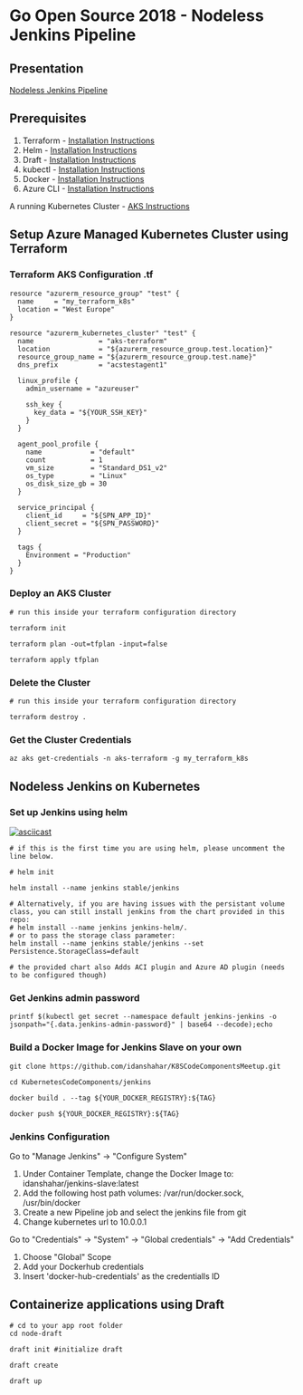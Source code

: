 Go Open Source 2018 - Nodeless Jenkins Pipeline
=================================
Presentation
------------
[Nodeless Jenkins Pipeline](https://ptdrv.linkedin.com/dif0yfi)

Prerequisites
------------
1. Terraform - [Installation Instructions](https://www.terraform.io/intro/getting-started/install.html)
2. Helm - [Installation Instructions](https://github.com/kubernetes/helm/blob/master/docs/install.md)
3. Draft - [Installation Instructions](https://github.com/Azure/draft/blob/master/docs/install.md)
4. kubectl - [Installation Instructions](https://kubernetes.io/docs/tasks/tools/install-kubectl/)
5. Docker - [Installation Instructions](https://docs.docker.com/install/)
6. Azure CLI - [Installation Instructions](https://docs.docker.com/install/) 

 A running Kubernetes Cluster - [AKS Instructions](https://azure.github.io/projects/clis/)


Setup Azure Managed Kubernetes Cluster using Terraform
------------------------------------------------------
### Terraform AKS Configuration .tf
```
resource "azurerm_resource_group" "test" {
  name     = "my_terraform_k8s"
  location = "West Europe"
}

resource "azurerm_kubernetes_cluster" "test" {
  name                = "aks-terraform"
  location            = "${azurerm_resource_group.test.location}"
  resource_group_name = "${azurerm_resource_group.test.name}"
  dns_prefix          = "acstestagent1"

  linux_profile {
    admin_username = "azureuser"

    ssh_key {
      key_data = "${YOUR_SSH_KEY}"
    }
  }

  agent_pool_profile {
    name            = "default"
    count           = 1
    vm_size         = "Standard_DS1_v2"
    os_type         = "Linux"
    os_disk_size_gb = 30
  }

  service_principal {
    client_id     = "${SPN_APP_ID}"
    client_secret = "${SPN_PASSWORD}"
  }

  tags {
    Environment = "Production"
  }
}
```

### Deploy an AKS Cluster
```
# run this inside your terraform configuration directory

terraform init

terraform plan -out=tfplan -input=false

terraform apply tfplan
```

### Delete the Cluster
```
# run this inside your terraform configuration directory

terraform destroy . 
```
### Get the Cluster Credentials
```
az aks get-credentials -n aks-terraform -g my_terraform_k8s

```

Nodeless Jenkins on Kubernetes
------------------------------
### Set up Jenkins using helm

[![asciicast](https://asciinema.org/a/OZqZ4kN3GeqSsj63DxhgiSgvD.png)](https://asciinema.org/a/OZqZ4kN3GeqSsj63DxhgiSgvD?size=small)

```
# if this is the first time you are using helm, please uncomment the line below.

# helm init

helm install --name jenkins stable/jenkins

# Alternatively, if you are having issues with the persistant volume class, you can still install jenkins from the chart provided in this repo:
# helm install --name jenkins jenkins-helm/.
# or to pass the storage class parameter:
helm install --name jenkins stable/jenkins --set Persistence.StorageClass=default

# the provided chart also Adds ACI plugin and Azure AD plugin (needs to be configured though)
```
### Get Jenkins admin password
```
printf $(kubectl get secret --namespace default jenkins-jenkins -o jsonpath="{.data.jenkins-admin-password}" | base64 --decode);echo
```
### Build a Docker Image for Jenkins Slave on your own
```
git clone https://github.com/idanshahar/K8SCodeComponentsMeetup.git

cd KubernetesCodeComponents/jenkins

docker build . --tag ${YOUR_DOCKER_REGISTRY}:${TAG}

docker push ${YOUR_DOCKER_REGISTRY}:${TAG}
```

### Jenkins Configuration
Go to "Manage Jenkins" -> "Configure System"

1. Under Container Template, change the Docker Image to: idanshahar/jenkins-slave:latest
2. Add the following host path volumes: /var/run/docker.sock, /usr/bin/docker 
3. Create a new Pipeline job and select the jenkins file from git
4. Change kubernetes url to 10.0.0.1

Go to "Credentials" -> "System" -> "Global credentials" -> "Add Credentials"

1. Choose "Global" Scope
2. Add your Dockerhub credentials
3. Insert 'docker-hub-credentials' as the credentialls ID 

Containerize applications using Draft
-------------------------------------
```
# cd to your app root folder
cd node-draft

draft init #initialize draft

draft create 

draft up
```
